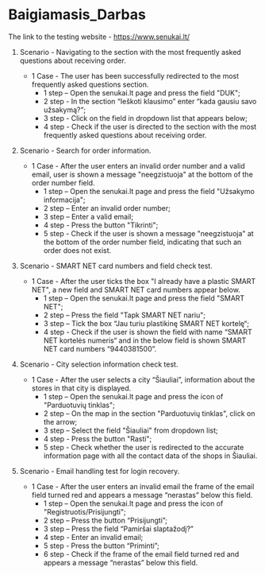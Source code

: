# Baigiamasis_Darbas

The link to the testing website - https://www.senukai.lt/

1. Scenario - Navigating to the section with the most frequently asked questions about receiving order.
   - 1 Case - The user has been successfully redirected to the most frequently asked questions section.
       - 1 step – Open the senukai.lt page and press the field "DUK";
       - 2 step - In the section “Ieškoti klausimo” enter “kada gausiu savo užsakymą?“;
       - 3 step - Click on the field in dropdown list that appears below;
       - 4 step - Check if the user is directed to the section with the most frequently asked questions about receiving order.

2. Scenario - Search for order information.
   - 1 Case - After the user enters an invalid order number and a valid email, user is shown a message "neegzistuoja" at the bottom of the order number field.
       - 1 step – Open the senukai.lt page and press the field "Užsakymo informacija";
       - 2 step – Enter an invalid order number;
       - 3 step – Enter a valid email;
       - 4 step -	Press the button "Tikrinti";
       - 5 step - Check if the user is shown a message "neegzistuoja" at the bottom of the order number field, indicating that such an order does not exist.

3. Scenario - SMART NET card numbers and field check test.
   - 1 Case - After the user ticks the box "I already have a plastic SMART NET", a new field and SMART NET card numbers appear below.
       - 1 step – Open the senukai.lt page and press the field "SMART NET";
       - 2 step – Press the field "Tapk SMART NET nariu";
       - 3 step – Tick the box “Jau turiu plastikinę SMART NET kortelę“;
       - 4 step -	Check if the user is shown the field with name “SMART NET kortelės numeris“ and in the below field is shown SMART NET card numbers “9440381500”.
   
4. Scenario - City selection information check test.
   - 1 Case - After the user selects a city “Šiauliai”, information about the stores in that city is displayed.
       - 1 step – Open the senukai.lt page and press the icon of "Parduotuvių tinklas";
       - 2 step – On the map in the section "Parduotuvių tinklas", click on the arrow;
       - 3 step – Select the field "Šiauliai" from dropdown list;
       - 4 step -	Press the button "Rasti";
       - 5 step - Check whether the user is redirected to the accurate information page with all the contact data of the shops in Šiauliai.

5. Scenario - Email handling test for login recovery.
   - 1 Case - After the user enters an invalid email the frame of the email field turned red and appears a message “nerastas” below this field.
        - 1 step – Open the senukai.lt page and press the icon of "Registruotis/Prisijungti";
        - 2 step – Press the button “Prisijungti”;
        - 3 step – Press the field “Pamiršai slaptažodį?”
        - 4 step -	Enter an invalid email;
        - 5 step - Press the button “Priminti”;
        - 6 step - Check if the frame of the email field turned red and appears a message “nerastas” below this field.
     
  
